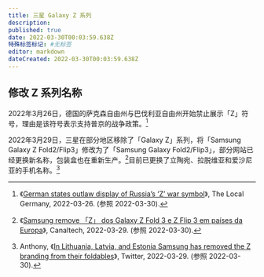 ```yaml
---
title: 三星 Galaxy Z 系列
description:
published: true
date: 2022-03-30T00:03:59.638Z
特殊标签标记: #无标签
editor: markdown
dateCreated: 2022-03-30T00:03:59.638Z
---
```


## 修改 Z 系列名称

2022年3月26日，德国的萨克森自由州与巴伐利亚自由州开始禁止展示「Z」符号，理由是该符号表示支持普京的战争政策。[^erman]

[^erman]: 《[German states outlaw display of Russia’s ‘Z’ war symbol](https://web.archive.org/web/20220329073940/https://www.npr.org/2022/03/28/1089229499/german-states-outlaw-z)》, The Local Germany, 2022-03-26. (参照 2022-03-30).

2022年3月29日，三星在部分地区移除了「Galaxy Z」系列，将「Samsung Galaxy Z Fold2/Flip3」修改为了「Samsung Galaxy Fold2/Flip3」，部分网站已经更换新名称，包装盒也在重新生产。[^212668]目前已更换了立陶宛、拉脱维亚和爱沙尼亚的手机名称。[^44831]

[^212668]: 《[Samsung remove 「Z」 dos Galaxy Z Fold 3 e Z Flip 3 em países da Europa](https://canaltech.com.br/smartphone/samsung-remove-z-dos-galaxy-z-fold-e-z-flip-em-paises-da-europa-212668/)》, Canaltech, 2022-03-29. (参照 2022-03-30).

[^44831]: Anthony, 《[In Lithuania, Latvia, and Estonia Samsung has removed the Z branding from their foldables](https://web.archive.org/web/20220329165534/https://twitter.com/TheGalox_/status/1508604944831631362)》, Twitter, 2022-03-29. (参照 2022-03-30).
